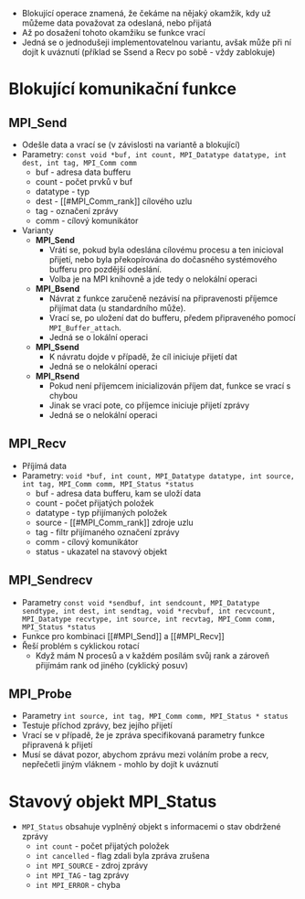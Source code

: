 - Blokující operace znamená, že čekáme na nějaký okamžik, kdy už můžeme data považovat za odeslaná, nebo přijatá
- Až po dosažení tohoto okamžiku se funkce vrací
- Jedná se o jednodušeji implementovatelnou variantu, avšak může při ní dojít k uváznutí (příklad se Ssend a Recv po sobě - vždy zablokuje)
# Blokující komunikační funkce
## MPI_Send 
- Odešle data a vrací se (v závislosti na variantě a blokující)
- Parametry: `const void *buf, int count, MPI_Datatype datatype, int dest, int tag, MPI_Comm comm`
	- buf - adresa data bufferu
	- count - počet prvků v buf
	- datatype - typ
	- dest - [[#MPI_Comm_rank]] cílového uzlu
	- tag - označení zprávy
	- comm - cílový komunikátor
- Varianty
	 - **MPI_Send**
		- Vrátí se, pokud byla odeslána cílovému procesu a ten inicioval přijetí, nebo byla překopírována do dočasného systémového bufferu pro pozdější odeslání. 
		- Volba je na MPI knihovně a jde tedy o nelokální operaci 
	- **MPI_Bsend** 
		- Návrat z funkce zaručeně nezávisí na připravenosti příjemce přijímat data (u standardního může).  
		- Vrací se, po uložení dat do bufferu, předem připraveného pomocí `MPI_Buffer_attach`. 
		- Jedná se o lokální operaci
	- **MPI_Ssend**
		- K návratu dojde v případě, že cíl iniciuje přijetí dat
		- Jedná se o nelokální operaci
	- **MPI_Rsend**
		- Pokud není příjemcem inicializován příjem dat, funkce se vrací s chybou
		- Jinak se vrací pote, co příjemce iniciuje přijetí zprávy
		- Jedná se o nelokální operaci
## MPI_Recv 
- Příjímá data
- Parametry: `void *buf, int count, MPI_Datatype datatype, int source, int tag, MPI_Comm comm, MPI_Status *status`
	- buf - adresa data bufferu, kam se uloží data
	- count - počet přijatých položek
	- datatype - typ přijímaných položek
	- source - [[#MPI_Comm_rank]] zdroje uzlu
	- tag - filtr přijímaného označení zprávy
	- comm - cílový komunikátor
	- status - ukazatel na stavový objekt
## MPI_Sendrecv
- Parametry `const void *sendbuf, int sendcount, MPI_Datatype sendtype, int dest, int sendtag, void *recvbuf, int recvcount, MPI_Datatype recvtype, int source, int recvtag, MPI_Comm comm, MPI_Status *status`
- Funkce pro kombinaci [[#MPI_Send]] a [[#MPI_Recv]]
- Řeší problém s cyklickou rotací
	- Když mám N procesů a v každém posílám svůj rank a zároveň přijímám rank od jiného (cyklický posuv)
## MPI_Probe
- Parametry `int source, int tag, MPI_Comm comm, MPI_Status * status`
- Testuje příchod zprávy, bez jejího přijetí
- Vrací se v případě, že je zpráva specifikovaná parametry funkce připravená k přijetí
- Musí se dávat pozor, abychom zprávu mezi voláním probe a recv, nepřečetli jiným vláknem - mohlo by dojít k uváznutí

# Stavový objekt MPI_Status
- `MPI_Status` obsahuje vyplněný objekt s informacemi o stav obdržené zprávy
	- `int count` - počet přijatých položek
	- `int cancelled` - flag zdali byla zpráva zrušena
	- `int MPI_SOURCE` - zdroj zprávy
	- `int MPI_TAG` - tag zprávy
	- `int MPI_ERROR` - chyba
